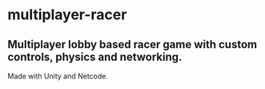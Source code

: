 # multiplayer-racer
## Multiplayer lobby based racer game with custom controls, physics and networking.
Made with Unity and Netcode. 
